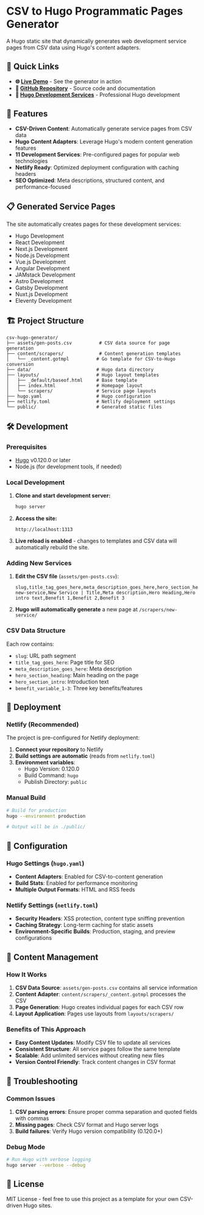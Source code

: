 # CSV to Hugo Programmatic Pages Generator

A Hugo static site that dynamically generates web development service pages from CSV data using Hugo's content adapters.

## 🔗 Quick Links

- **🌐 [Live Demo](https://csv-hugo-generator.netlify.app/)** - See the generator in action
- **📁 [GitHub Repository](https://github.com/borntojesus/csv-hugo-generator)** - Source code and documentation
- **🚀 [Hugo Development Services](https://alpina-tech.com/gohugo-development/)** - Professional Hugo development

## 🚀 Features

- **CSV-Driven Content**: Automatically generate service pages from CSV data
- **Hugo Content Adapters**: Leverage Hugo's modern content generation features
- **11 Development Services**: Pre-configured pages for popular web technologies
- **Netlify Ready**: Optimized deployment configuration with caching headers
- **SEO Optimized**: Meta descriptions, structured content, and performance-focused

## 📋 Generated Service Pages

The site automatically creates pages for these development services:
- Hugo Development
- React Development  
- Next.js Development
- Node.js Development
- Vue.js Development
- Angular Development
- JAMstack Development
- Astro Development
- Gatsby Development
- Nuxt.js Development
- Eleventy Development

## 🏗️ Project Structure

```
csv-hugo-generator/
├── assets/gen-posts.csv          # CSV data source for page generation
├── content/scrapers/             # Content generation templates
│   └── _content.gotmpl          # Go template for CSV-to-Hugo conversion
├── data/                        # Hugo data directory
├── layouts/                     # Hugo layout templates
│   ├── _default/baseof.html     # Base template
│   ├── index.html               # Homepage layout
│   └── scrapers/                # Service page layouts
├── hugo.yaml                    # Hugo configuration
├── netlify.toml                 # Netlify deployment settings
└── public/                      # Generated static files
```

## 🛠️ Development

### Prerequisites

- [Hugo](https://gohugo.io/installation/) v0.120.0 or later
- Node.js (for development tools, if needed)

### Local Development

1. **Clone and start development server:**
   ```bash
   hugo server
   ```

2. **Access the site:**
   ```
   http://localhost:1313
   ```

3. **Live reload is enabled** - changes to templates and CSV data will automatically rebuild the site.

### Adding New Services

1. **Edit the CSV file** (`assets/gen-posts.csv`):
   ```csv
   slug,title_tag_goes_here,meta_description_goes_here,hero_section_heading,hero_section_intro,benefit_variable_1,benefit_variable_2,benefit_variable_3
   new-service,New Service | Title,Meta description,Hero Heading,Hero intro text,Benefit 1,Benefit 2,Benefit 3
   ```

2. **Hugo will automatically generate** a new page at `/scrapers/new-service/`

### CSV Data Structure

Each row contains:
- `slug`: URL path segment
- `title_tag_goes_here`: Page title for SEO
- `meta_description_goes_here`: Meta description
- `hero_section_heading`: Main heading on the page
- `hero_section_intro`: Introduction text
- `benefit_variable_1-3`: Three key benefits/features

## 🚀 Deployment

### Netlify (Recommended)

The project is pre-configured for Netlify deployment:

1. **Connect your repository** to Netlify
2. **Build settings are automatic** (reads from `netlify.toml`)
3. **Environment variables**: 
   - Hugo Version: 0.120.0
   - Build Command: `hugo`
   - Publish Directory: `public`

### Manual Build

```bash
# Build for production
hugo --environment production

# Output will be in ./public/
```

## 🔧 Configuration

### Hugo Settings (`hugo.yaml`)

- **Content Adapters**: Enabled for CSV-to-content generation
- **Build Stats**: Enabled for performance monitoring
- **Multiple Output Formats**: HTML and RSS feeds

### Netlify Settings (`netlify.toml`)

- **Security Headers**: XSS protection, content type sniffing prevention
- **Caching Strategy**: Long-term caching for static assets
- **Environment-Specific Builds**: Production, staging, and preview configurations

## 📝 Content Management

### How It Works

1. **CSV Data Source**: `assets/gen-posts.csv` contains all service information
2. **Content Adapter**: `content/scrapers/_content.gotmpl` processes the CSV
3. **Page Generation**: Hugo creates individual pages for each CSV row
4. **Layout Application**: Pages use layouts from `layouts/scrapers/`

### Benefits of This Approach

- **Easy Content Updates**: Modify CSV file to update all services
- **Consistent Structure**: All service pages follow the same template
- **Scalable**: Add unlimited services without creating new files
- **Version Control Friendly**: Track content changes in CSV format

## 🐛 Troubleshooting

### Common Issues

1. **CSV parsing errors**: Ensure proper comma separation and quoted fields with commas
2. **Missing pages**: Check CSV format and Hugo server logs
3. **Build failures**: Verify Hugo version compatibility (0.120.0+)

### Debug Mode

```bash
# Run Hugo with verbose logging
hugo server --verbose --debug
```

## 📄 License

MIT License - feel free to use this project as a template for your own CSV-driven Hugo sites.